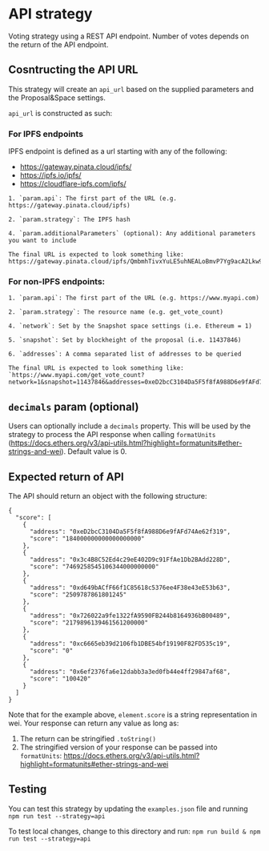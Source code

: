 # API strategy

Voting strategy using a REST API endpoint. Number of votes depends on the return of the API endpoint.

## Cosntructing the API URL
This strategy will create an `api_url` based on the supplied parameters and the Proposal&Space settings. 

`api_url` is constructed as such:

### For IPFS endpoints
IPFS endpoint is defined as a url starting with any of the following:
  - https://gateway.pinata.cloud/ipfs/
  - https://ipfs.io/ipfs/
  - https://cloudflare-ipfs.com/ipfs/
```
1. `param.api`: The first part of the URL (e.g. https://gateway.pinata.cloud/ipfs)

2. `param.strategy`: The IPFS hash

4. `param.additionalParameters` (optional): Any additional parameters you want to include

The final URL is expected to look something like: https://gateway.pinata.cloud/ipfs/QmbmhTivxYuLE5uhNEALoBmvP7Yg9acA2Lkw9V9PqaEmw6
```

### For non-IPFS endpoints:
```
1. `param.api`: The first part of the URL (e.g. https://www.myapi.com)

2. `param.strategy`: The resource name (e.g. get_vote_count)

4. `network`: Set by the Snapshot space settings (i.e. Ethereum = 1)

5. `snapshot`: Set by blockheight of the proposal (i.e. 11437846)

6. `addresses`: A comma separated list of addresses to be queried

The final URL is expected to look something like: `https://www.myapi.com/get_vote_count?network=1&snapshot=11437846&addresses=0xeD2bcC3104Da5F5f8fA988D6e9fAFd74Ae62f319,0x3c4B8C52Ed4c29eE402D9c91FfAe1Db2BAdd228D`
```

## `decimals` param (optional)
Users can optionally include a `decimals` property. This will be used by the strategy to process the API response when calling `formatUnits` (https://docs.ethers.org/v3/api-utils.html?highlight=formatunits#ether-strings-and-wei). Default value is 0.

## Expected return of API
The API should return an object with the following structure:
```
{
  "score": [
    {
      "address": "0xeD2bcC3104Da5F5f8fA988D6e9fAFd74Ae62f319",
      "score": "184000000000000000000"
    },
    {
      "address": "0x3c4B8C52Ed4c29eE402D9c91FfAe1Db2BAdd228D",
      "score": "7469258545106344000000000"
    },
    {
      "address": "0xd649bACfF66f1C85618c5376ee4F38e43eE53b63",
      "score": "2509787861801245"
    },
    {
      "address": "0x726022a9fe1322fA9590FB244b8164936bB00489",
      "score": "2179896139461561200000"
    },
    {
      "address": "0xc6665eb39d2106fb1DBE54bf19190F82FD535c19",
      "score": "0"
    },
    {
      "address": "0x6ef2376fa6e12dabb3a3ed0fb44e4ff29847af68",
      "score": "100420"
    }
  ]
}
```

Note that for the example above, `element.score` is a string representation in wei. Your response can return any value as long as:
  1. The return can be stringified `.toString()`
  2. The stringified version of your response can be passed into `formatUnits`: https://docs.ethers.org/v3/api-utils.html?highlight=formatunits#ether-strings-and-wei

## Testing
You can test this strategy by updating the `examples.json` file and running `npm run test --strategy=api`

To test local changes, change to this directory and run: `npm run build & npm run test --strategy=api`